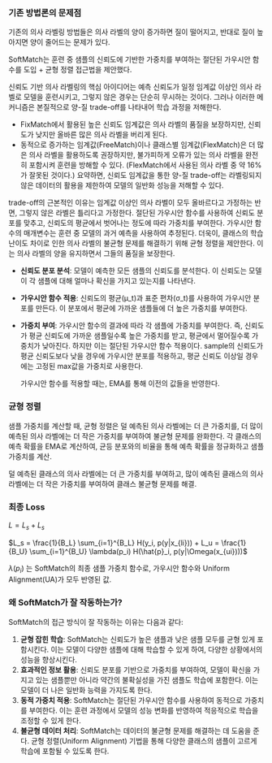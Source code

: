 ### 기존 방법론의 문제점

기존의 의사 라벨링 방법들은 의사 라벨의 양이 증가하면 질이 떨어지고, 반대로 질이 높아지면 양이 줄어드는 문제가 있다.

SoftMatch는 훈련 중 샘플의 신뢰도에 기반한 가중치를 부여하는 절단된 가우시안 함수를 도입 + 균형 정렬 접근법을 제안했다.

신뢰도 기반 의사 라벨링의 핵심 아이디어는 예측 신뢰도가 일정 임계값 이상인 의사 라벨로 모델을 훈련시키고, 그렇지 않은 경우는 단순히 무시하는 것이다. 그러나 이러한 메커니즘은 본질적으로 양-질 trade-off를 나타내어 학습 과정을 저해한다. 

- FixMatch에서 활용된 높은 신뢰도 임계값은 의사 라벨의 품질을 보장하지만, 신뢰도가 낮지만 올바른 많은 의사 라벨을 버리게 된다.
- 동적으로 증가하는 임계값(FreeMatch)이나 클래스별 임계값(FlexMatch)은 더 많은 의사 라벨을 활용하도록 권장하지만, 불가피하게 오류가 있는 의사 라벨을 완전히 포함시켜 훈련을 방해할 수 있다. (FlexMatch에서 사용된 의사 라벨 중 약 16%가 잘못된 것이다.) 요약하면, 신뢰도 임계값을 통한 양-질 trade-off는 라벨링되지 않은 데이터의 활용을 제한하여 모델의 일반화 성능을 저해할 수 있다.

trade-off의 근본적인 이유는 임계값 이상인 의사 라벨이 모두 올바르다고 가정하는 반면, 그렇지 않은 라벨은 틀리다고 가정한다. 절단된 가우시안 함수를 사용하여 신뢰도 분포를 맞추고, 신뢰도의 평균에서 벗어나는 정도에 따라 가중치를 부여한다. 가우시안 함수의 매개변수는 훈련 중 모델의 과거 예측을 사용하여 추정된다. 더욱이, 클래스의 학습 난이도 차이로 인한 의사 라벨의 불균형 문제를 해결하기 위해 균형 정렬을 제안한다. 이는 의사 라벨의 양을 유지하면서 그들의 품질을 보장한다.

- **신뢰도 분포 분석**: 모델이 예측한 모든 샘플의 신뢰도를 분석한다. 이 신뢰도는 모델이 각 샘플에 대해 얼마나 확신을 가지고 있는지를 나타낸다.
- **가우시안 함수 적용**: 신뢰도의 평균(μ_t)과 표준 편차(σ_t)를 사용하여 가우시안 분포를 만든다. 이 분포에서 평균에 가까운 샘플들에 더 높은 가중치를 부여한다.
- **가중치 부여**: 가우시안 함수의 결과에 따라 각 샘플에 가중치를 부여한다. 즉, 신뢰도가 평균 신뢰도에 가까운 샘플일수록 높은 가중치를 받고, 평균에서 멀어질수록 가중치가 낮아진다. 하지만 이는 절단된 가우시안 함수 적용이다. sample의 신뢰도가 평균 신뢰도보다 낮을 경우에 가우시안 분포를 적용하고, 평균 신뢰도 이상일 경우에는 고정된 max값을 가중치로 사용한다.

    가우시안 함수를 적용할 때는, EMA를 통해 이전의 값들을 반영한다.

### 균형 정렬

샘플 가중치를 계산할 때, 균형 정렬은 덜 예측된 의사 라벨에는 더 큰 가중치를, 더 많이 예측된 의사 라벨에는 더 작은 가중치를 부여하여 불균형 문제를 완화한다.
각 클래스의 예측 확률을 EMA로 계산하여, 균등 분포와의 비율을 통해 예측 확률을 정규화하고 샘플 가중치를 계산.

덜 예측된 클래스의 의사 라벨에는 더 큰 가중치를 부여하고, 많이 예측된 클래스의 의사 라벨에는 더 작은 가중치를 부여하여 클래스 불균형 문제를 해결.

### 최종 Loss

$L = L_s + L_s$

$L_s = \frac{1}{B_L} \sum_{i=1}^{B_L} H(y_i, p(y|x_{li})) + L_u = \frac{1}{B_U} \sum_{i=1}^{B_U} \lambda(p_i) H(\hat{p}_i, p(y|\Omega(x_{ui})))$ 

$\lambda(p_i)$ 는 SoftMatch의 최종 샘플 가중치 함수로, 가우시안 함수와 Uniform Alignment(UA)가 모두 반영된 값.

### 왜 SoftMatch가 잘 작동하는가?

SoftMatch의 접근 방식이 잘 작동하는 이유는 다음과 같다:

1. **균형 잡힌 학습**:
SoftMatch는 신뢰도가 높은 샘플과 낮은 샘플 모두를 균형 있게 포함시킨다. 이는 모델이 다양한 샘플에 대해 학습할 수 있게 하여, 다양한 상황에서의 성능을 향상시킨다.
2. **효과적인 정보 활용**:
신뢰도 분포를 기반으로 가중치를 부여하여, 모델이 확신을 가지고 있는 샘플뿐만 아니라 약간의 불확실성을 가진 샘플도 학습에 포함한다. 이는 모델이 더 나은 일반화 능력을 가지도록 한다.
3. **동적 가중치 적용**:
SoftMatch는 절단된 가우시안 함수를 사용하여 동적으로 가중치를 부여한다. 이는 훈련 과정에서 모델의 성능 변화를 반영하여 적응적으로 학습을 조정할 수 있게 한다.
4. **불균형 데이터 처리**:
SoftMatch는 데이터의 불균형 문제를 해결하는 데 도움을 준다. 균형 정렬(Uniform Alignment) 기법을 통해 다양한 클래스의 샘플이 고르게 학습에 포함될 수 있도록 한다.